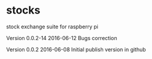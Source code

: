 # stocks
stock exchange suite for raspberry pi

Version 0.0.2-14 
2016-06-12
Bugs correction

Version 0.0.2 
2016-06-08
Initial publish version in github
